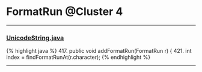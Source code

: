 # FormatRun @Cluster 4

***

### [UnicodeString.java](https://searchcode.com/codesearch/view/15642397/)
{% highlight java %}
417. public void addFormatRun(FormatRun r) {
421.   int index = findFormatRunAt(r.character);
{% endhighlight %}

***

